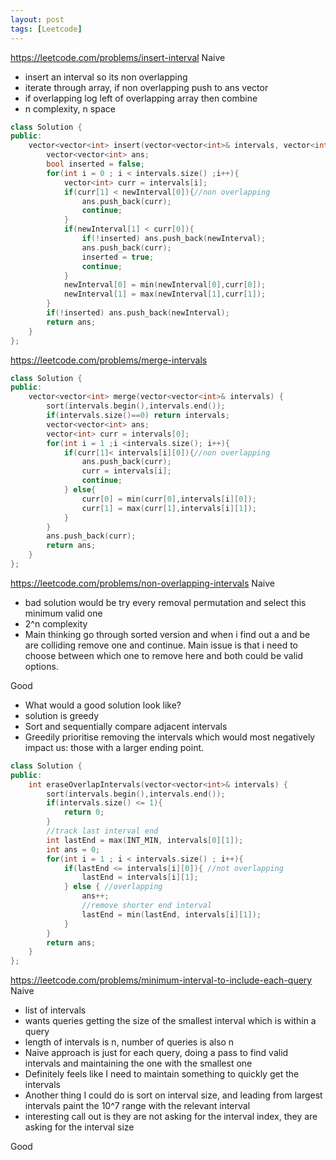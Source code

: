 ```yaml
---
layout: post
tags: [Leetcode]
---
```

<https://leetcode.com/problems/insert-interval>
Naive
- insert an interval so its non overlapping
- iterate through array, if non overlapping push to ans vector
- if overlapping log left of overlapping array then combine 
- n complexity, n space

```cpp
class Solution {
public:
    vector<vector<int> insert(vector<vector<int>& intervals, vector<int>& newInterval) {
        vector<vector<int> ans;
        bool inserted = false;
        for(int i = 0 ; i < intervals.size() ;i++){
            vector<int> curr = intervals[i];
            if(curr[1] < newInterval[0]){//non overlapping
                ans.push_back(curr);
                continue;
            }
            if(newInterval[1] < curr[0]){
                if(!inserted) ans.push_back(newInterval);
                ans.push_back(curr);
                inserted = true;
                continue;
            }
            newInterval[0] = min(newInterval[0],curr[0]);
            newInterval[1] = max(newInterval[1],curr[1]);
        }
        if(!inserted) ans.push_back(newInterval);
        return ans;
    }
};
```
<https://leetcode.com/problems/merge-intervals>

```cpp
class Solution {
public:
    vector<vector<int> merge(vector<vector<int>& intervals) {
        sort(intervals.begin(),intervals.end());
        if(intervals.size()==0) return intervals;
        vector<vector<int> ans;
        vector<int> curr = intervals[0];
        for(int i = 1 ;i <intervals.size(); i++){
            if(curr[1]< intervals[i][0]){//non overlapping
                ans.push_back(curr);
                curr = intervals[i];
                continue;
            } else{
                curr[0] = min(curr[0],intervals[i][0]);
                curr[1] = max(curr[1],intervals[i][1]);
            }
        }
        ans.push_back(curr);
        return ans;
    }
};
```

<https://leetcode.com/problems/non-overlapping-intervals>
Naive
- bad solution would be try every removal permutation and select this minimum valid one
- 2^n complexity
- Main thinking go through sorted version and when i find out a and be are colliding remove one and continue. Main issue is that i need to choose between which one to remove here and both could be valid options.

Good
- What would a good solution look like?
- solution is greedy
- Sort and sequentially compare adjacent intervals
- Greedily prioritise removing the intervals which would most negatively impact us: those with a larger ending point.

```cpp
class Solution {
public:
    int eraseOverlapIntervals(vector<vector<int>& intervals) {
        sort(intervals.begin(),intervals.end());
        if(intervals.size() <= 1){
            return 0;
        }
        //track last interval end
        int lastEnd = max(INT_MIN, intervals[0][1]);
        int ans = 0;
        for(int i = 1 ; i < intervals.size() ; i++){
            if(lastEnd <= intervals[i][0]){ //not overlapping
                lastEnd = intervals[i][1];
            } else { //overlapping
                ans++;
                //remove shorter end interval
                lastEnd = min(lastEnd, intervals[i][1]);
            }
        }
        return ans;
    }
};
```

<https://leetcode.com/problems/minimum-interval-to-include-each-query>
Naive
- list of intervals
- wants queries getting the size of the smallest interval which is within a query
- length of intervals is n, number of queries is also n
- Naive approach is just for each query, doing a pass to find valid intervals and maintaining the one with the smallest one
- Definitely feels like I need to maintain something to quickly get the intervals
- Another thing I could do is sort on interval size, and leading from largest intervals paint the 10^7 range with the relevant interval
- interesting call out is they are not asking for the interval index, they are asking for the interval size

Good
